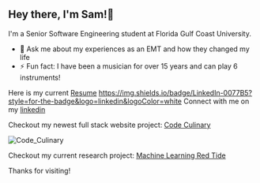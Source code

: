 ## Hey there, I'm Sam!👋

I'm a Senior Software Engineering student at Florida Gulf Coast University.

- 💬 Ask me about my experiences as an EMT and how they changed my life
- ⚡ Fun fact: I have been a musician for over 15 years and can play 6 instruments!

Here is my current [Resume](https://github.com/smwalsh7502/smwalsh7502/blob/main/Sam_Walsh_Engineer_Resume.pdf)
https://img.shields.io/badge/LinkedIn-0077B5?style=for-the-badge&logo=linkedin&logoColor=white
Connect with me on my [linkedin](https://www.linkedin.com/in/sam-mwalsh/)

Checkout my newest full stack website project: [Code Culinary](https://github.com/smwalsh7502/Recipe-Database-Website)

![Code_Culinary](https://github.com/smwalsh7502/smwalsh7502/assets/90478060/64ca0adc-f76e-41ed-a2c5-42c3576040b7)

Checkout my current research project: [Machine Learning Red Tide](https://github.com/smwalsh7502/ML_RedTide)

Thanks for visiting!
